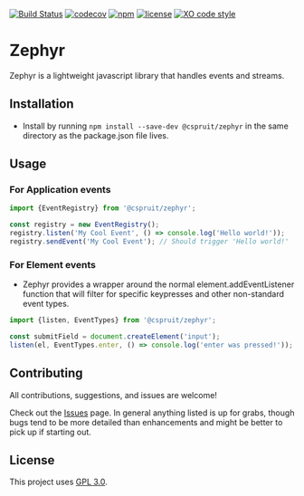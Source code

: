 [![Build Status](https://travis-ci.com/CassandraSpruit/Zephyr.svg?branch=master)](https://travis-ci.com/CassandraSpruit/Zephyr)
[![codecov](https://codecov.io/gh/CassandraSpruit/Zephyr/branch/master/graph/badge.svg)](https://codecov.io/gh/CassandraSpruit/Zephyr)
[![npm](https://img.shields.io/npm/v/@cspruit/Zephyr)](https://www.npmjs.com/package/@cspruit/Zephyr)
[![license](https://img.shields.io/github/license/CassandraSpruit/Zephyr)](https://github.com/CassandraSpruit/Zephyr/blob/master/LICENSE)
[![XO code style](https://img.shields.io/badge/code_style-XO-5ed9c7.svg)](https://github.com/xojs/xo)

# Zephyr

Zephyr is a lightweight javascript library that handles events and streams.

## Installation

- Install by running ```npm install --save-dev @cspruit/zephyr``` in the same directory as the package.json file lives.

## Usage

### For Application events
```javascript
import {EventRegistry} from '@cspruit/zephyr';

const registry = new EventRegistry();
registry.listen('My Cool Event', () => console.log('Hello world!'));
registry.sendEvent('My Cool Event'); // Should trigger 'Hello world!'
```

### For Element events
- Zephyr provides a wrapper around the normal element.addEventListener function that will filter for specific keypresses and other non-standard event types.

```javascript
import {listen, EventTypes} from '@cspruit/zephyr';

const submitField = document.createElement('input');
listen(el, EventTypes.enter, () => console.log('enter was pressed!'));
```

## Contributing
All contributions, suggestions, and issues are welcome!

Check out the [Issues](https://github.com/CassandraSpruit/Zephyr/issues) page. In general anything listed is up for grabs, though bugs tend to be more detailed than enhancements and might be better to pick up if starting out.

## License
This project uses [GPL 3.0](https://github.com/CassandraSpruit/Vivi/blob/master/LICENSE).
